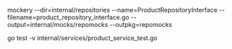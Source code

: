 mockery --dir=internal/repositories  --name=ProductRepositoryInterface --filename=product_repository_interface.go --output=internal/mocks/repomocks --outpkg=repomocks

go test -v internal/services/product_service_test.go